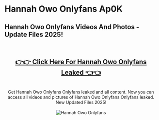 # Hannah Owo Onlyfans Ap0K

<h2>Hannah Owo Onlyfans Videos And Photos - Update Files 2025!</h2>
<br>
<div align="center">
<h2><a href="https://213.232.235.80/live/video.php?q=hannah-owo-onlyfans" rel="nofollow">👉👉 Click Here For Hannah Owo Onlyfans Leaked 👈👈</a></h2>

<br>
Get Hannah Owo Onlyfans Onlyfans leaked and all content. Now you can access all videos and pictures of Hannah Owo Onlyfans Onlyfans leaked. New Updated Files 2025!
<br>
<br>
<a href="https://213.232.235.80/live/video.php?q=hannah-owo-onlyfans" rel="nofollow" data-target="animated-image.originalLink"><img src="https://i.imgur.com/dJHk4Zq.gif" alt="Hannah Owo Onlyfans" style="max-width: 100%; display: inline-block;" data-target="animated-image.originalImage"></a>
</div>
<br>